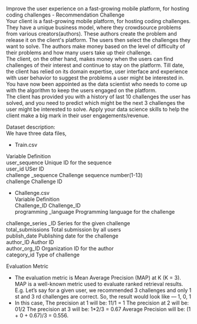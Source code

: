 Improve the user experience on a fast-growing
mobile platform, for hosting coding challenges -
Recommendation Challenge
<br>
Your client is a fast-growing mobile platform, for hosting coding challenges. They have a unique business
model, where they crowdsource problems from various creators(authors). These authors create the
problem and release it on the client's platform. The users then select the challenges they want to solve.
The authors make money based on the level of difficulty of their problems and how many users take up
their challenge.<br>
The client, on the other hand, makes money when the users can find challenges of their interest and
continue to stay on the platform. Till date, the client has relied on its domain expertise, user interface and
experience with user behavior to suggest the problems a user might be interested in. You have now been
appointed as the data scientist who needs to come up with the algorithm to keep the users engaged on
the platform.<br>
The client has provided you with a history of last 10 challenges the user has solved, and you need to
predict which might be the next 3 challenges the user might be interested to solve. Apply your data
science skills to help the client make a big mark in their user engagements/revenue.<br>

Dataset description:<br>
We have three data files,<br>
- Train.csv<br>

Variable Definition<br>
user_sequence Unique ID for the sequence<br>
user_id USer ID<br>
challenge _sequence Challenge sequence number(1-13)<br>
challenge Challenge ID<br>

- Challenge.csv<br>
Variable Definition<br>
Challenge_ID Challenge_ID<br>
programming _language Programming language for the challenge<br>

challenge_series _ID Series for the given challenge<br>
total_submissions Total submission by all users<br>
publish_date Publishing date for the challenge<br>
author_ID Author ID<br>
author_org_ID Organization ID for the author<br>
category_id Type of challenge<br>

Evaluation Metric<br>
- The evaluation metric is Mean Average Precision (MAP) at K (K = 3). MAP is a well-known metric
used to evaluate ranked retrieval results. E.g. Let’s say for a given user, we recommended 3
challenges and only 1
st and 3
rd challenges are correct. So, the result would look like — 1, 0, 1<br>
- In this case, The precision at 1 will be: 11/1 = 1 The precision at 2 will be: 01/2 The precision at 3
will be: 1*2/3 = 0.67 Average Precision will be: (1 + 0 + 0.67)/3 = 0.556.
